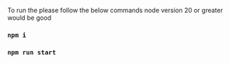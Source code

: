 To run the please follow the below commands node version 20 or greater would be good

### `npm i`
### `npm run start`
